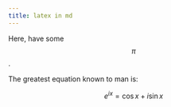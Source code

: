```yaml
---
title: latex in md
---
```

Here, have some $$ \pi $$.

The greatest equation known to man is: 

$$ e^{ix} = \cos{x} + i\sin{x} $$